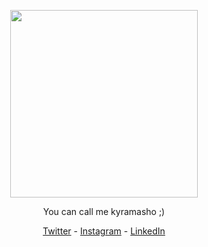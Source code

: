 <p align = "center">
  <img src = "https://media.tenor.com/YwHt39jvC2oAAAAC/mashu-kyrielight-fate.gif" width="300">
</p>

<p align = "center">You can call me kyramasho ;)</p>

<p align = "center">
  <a href="https://twitter.com/aldinpramudya" target="_blank">Twitter</a>
  - <a href="https://instagram.com/aldin.pramudya" target="_blank">Instagram</a>
  - <a href="https://www.linkedin.com/in/aldin-ariel-pramudya-832037238/" target="_blank">LinkedIn</a>
</p>
